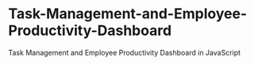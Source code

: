 # Task-Management-and-Employee-Productivity-Dashboard
Task Management and Employee Productivity Dashboard in JavaScript
